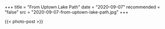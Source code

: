 +++
title = "From Uptown Lake Path"
date = "2020-09-07"
recommended = "false"
src = "2020-09-07-from-uptown-lake-path.jpg"
+++

{{< photo-post >}}
